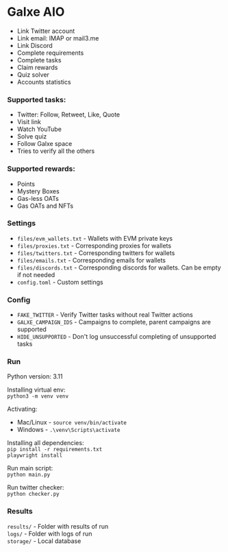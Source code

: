 # Galxe AIO

 - Link Twitter account
 - Link email: IMAP or mail3.me
 - Link Discord
 - Complete requirements
 - Complete tasks
 - Claim rewards
 - Quiz solver
 - Accounts statistics

### Supported tasks:
 - Twitter: Follow, Retweet, Like, Quote
 - Visit link
 - Watch YouTube
 - Solve quiz
 - Follow Galxe space
 - Tries to verify all the others

### Supported rewards:
 - Points
 - Mystery Boxes
 - Gas-less OATs
 - Gas OATs and NFTs


### Settings
 - `files/evm_wallets.txt` - Wallets with EVM private keys
 - `files/proxies.txt` - Corresponding proxies for wallets
 - `files/twitters.txt` - Corresponding twitters for wallets
 - `files/emails.txt` - Corresponding emails for wallets
 - `files/discords.txt` - Corresponding discords for wallets. Can be empty if not needed
 - `config.toml` - Custom settings

### Config
 - `FAKE_TWITTER` - Verify Twitter tasks without real Twitter actions
 - `GALXE_CAMPAIGN_IDS` - Campaigns to complete, parent campaigns are supported
 - `HIDE_UNSUPPORTED` - Don't log unsuccessful completing of unsupported tasks

### Run

Python version: 3.11

Installing virtual env: \
`python3 -m venv venv`

Activating:
 - Mac/Linux - `source venv/bin/activate`
 - Windows - `.\venv\Scripts\activate`

Installing all dependencies: \
`pip install -r requirements.txt` \
`playwright install`

Run main script: \
`python main.py`

Run twitter checker: \
`python checker.py`

### Results

`results/` - Folder with results of run \
`logs/` - Folder with logs of run \
`storage/` - Local database
